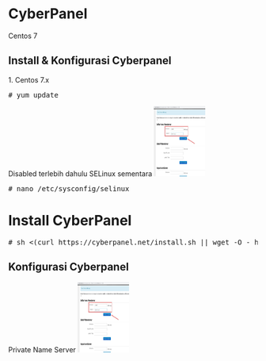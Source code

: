 # CyberPanel
Centos 7
<h2>Install & Konfigurasi Cyberpanel</h2>
<p>1. Centos 7.x
<pre># yum update</pre>
Disabled terlebih dahulu SELinux sementara
<img src="https://raw.githubusercontent.com/irtec/CyberPanel/master/ice_screenshot_20181230-142702.jpeg" style="width:104px;height:142px;">

<pre># nano /etc/sysconfig/selinux</pre>
# Install CyberPanel
<pre># sh <(curl https://cyberpanel.net/install.sh || wget -O - https://cyberpanel.net/install.sh)</pre>
<h2>Konfigurasi Cyberpanel</h2>
<p>Private Name Server
<img src="https://raw.githubusercontent.com/irtec/CyberPanel/master/ice_screenshot_20181230-142702.jpeg" style="width:104px;height:142px;">
